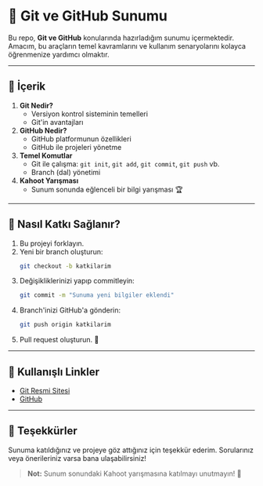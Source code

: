 
# 🌟 Git ve GitHub Sunumu

Bu repo, **Git ve GitHub** konularında hazırladığım sunumu içermektedir. Amacım, bu araçların temel kavramlarını ve kullanım senaryolarını kolayca öğrenmenize yardımcı olmaktır.

---

## 🎯 İçerik

1. **Git Nedir?**
   - Versiyon kontrol sisteminin temelleri
   - Git'in avantajları
2. **GitHub Nedir?**
   - GitHub platformunun özellikleri
   - GitHub ile projeleri yönetme
3. **Temel Komutlar**
   - Git ile çalışma: `git init`, `git add`, `git commit`, `git push` vb.
   - Branch (dal) yönetimi
4. **Kahoot Yarışması**
   - Sunum sonunda eğlenceli bir bilgi yarışması 🏆

---

## 🚀 Nasıl Katkı Sağlanır?

1. Bu projeyi forklayın.
2. Yeni bir branch oluşturun:
   ```bash
   git checkout -b katkilarim
   ```
3. Değişikliklerinizi yapıp commitleyin:
   ```bash
   git commit -m "Sunuma yeni bilgiler eklendi"
   ```
4. Branch'inizi GitHub'a gönderin:
   ```bash
   git push origin katkilarim
   ```
5. Pull request oluşturun. 🙌

---

## 📌 Kullanışlı Linkler

- [Git Resmi Sitesi](https://git-scm.com)
- [GitHub](https://github.com)

---

## 👏 Teşekkürler

Sunuma katıldığınız ve projeye göz attığınız için teşekkür ederim. Sorularınız veya önerileriniz varsa bana ulaşabilirsiniz!

> **Not:** Sunum sonundaki Kahoot yarışmasına katılmayı unutmayın! 🎉
```

